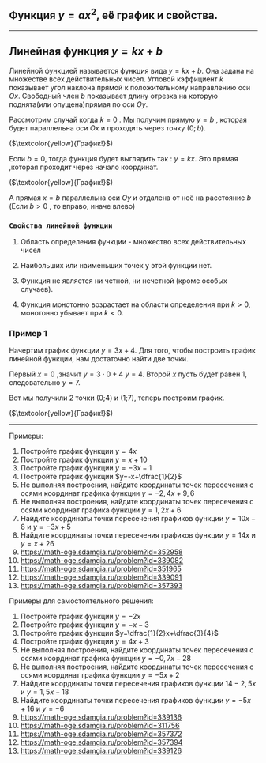 ## Функция $y=ax^2$, её график и свойства.

***

## Линейная функция $y=kx+b$
Линейной функцией  называется функция вида $y=kx+b$.  Она задана на множестве всех действительных чисел.  Угловой кэффициент $k$ показывает угол наклона прямой к положительному направлению оси $Ox$.  Свободный член $b$ показывает длину отрезка на которую поднята(или опущена)прямая по оси $Оу$.

Рассмотрим случай когда $k=0$ . Мы получим прямую $y=b$ , которая будет параллельна оси $Ox$  и проходить через точку $(0;b)$.

($\textcolor{yellow}{График!}$)

 Если $b=0$, тогда функция  будет  выглядить так : $y=kx$. Это прямая ,которая проходит через начало координат.

 ($\textcolor{yellow}{График!}$) 

 А прямая $x=b$ параллельна оси $Oy$ и отдалена от неё на расстояние $b$ (Если $b>0$ , то вправо, иначе влево)

### `Свойства линейной функции`
1. Область определения функции - множество всех действительных чисел 

2. Наибольших или наименьших точек у этой функции нет. 

3. Функция не является ни четной, ни нечетной (кроме особых случаев).

4. Функция монотонно возрастает на области определения при $k>0$, монотонно убывает при $k<0$.

### Пример 1 
   Начертим  график функции $y=3x+4$. Для того, чтобы построить график линейной функции, нам достаточно найти две точки.
    
Первый $x=0$ ,значит $y=3 \cdot 0+4$ $y=4$.
Второй  $x$ пусть будет равен 1, следовательно $y=7$. 

Вот мы получили 2 точки (0;4) и (1;7), теперь построим график.

($\textcolor{yellow}{График!}$) 

***

Примеры:

1) Постройте график функции $y=4x$
2) Постройте график функции $y=x+10$
3) Постройте график функции $y=-3x-1$
4) Постройте график функции $y=-x+\dfrac{1}{2}$
5) Не выполняя построения, найдите координаты точек пересечения с осями координат графика функции $y=-2,4x+9,6$
6) Не выполняя построения, найдите координаты точек пересечения с осями координат графика функции $y=1,2x+6$
7) Найдите координаты точки пересечения графиков функции $y=10x-8$ и $y=-3x+5$
8) Найдите координаты точки пересечения графиков функции $y=14x$ и $y=x+26$
9) https://math-oge.sdamgia.ru/problem?id=352958
10) https://math-oge.sdamgia.ru/problem?id=339082
11) https://math-oge.sdamgia.ru/problem?id=351965
12) https://math-oge.sdamgia.ru/problem?id=339091
13) https://math-oge.sdamgia.ru/problem?id=357393

Примеры для самостоятельного решения:

1) Постройте график функции $y=-2x$
2) Постройте график функции $y=-x-3$
3) Постройте график функции $y=\dfrac{1}{2}x+\dfrac{3}{4}$
4) Постройте график функции $y=4x+3$
5) Не выполняя построения, найдите координаты точек пересечения с осями координат графика функции $y=-0,7x-28$
6) Не выполняя построения, найдите координаты точек пересечения с осями координат графика функции $y=-5x+2$
7) Найдите координаты точки пересечения графиков функции $14-2,5x$ и $y=1,5x-18$
8) Найдите координаты точки пересечения графиков функции $y=-5x+16$ и $y=-6$
9) https://math-oge.sdamgia.ru/problem?id=339136
10) https://math-oge.sdamgia.ru/problem?id=311756
11) https://math-oge.sdamgia.ru/problem?id=357372
12) https://math-oge.sdamgia.ru/problem?id=357394
13) https://math-oge.sdamgia.ru/problem?id=339126
